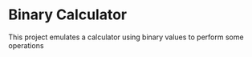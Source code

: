 # Binary Calculator

This project emulates a calculator using binary values to perform some operations
